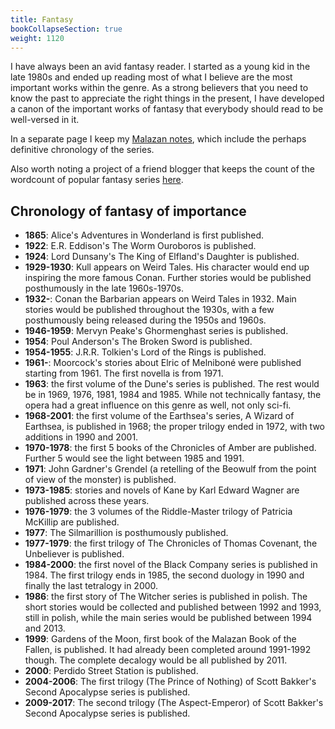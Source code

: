 ```yaml
---
title: Fantasy
bookCollapseSection: true
weight: 1120
---
```


I have always been an avid fantasy reader. I started as a young kid in the late 1980s and ended up reading most of what I believe are the most important works within the genre. As a strong believers that you need to know the past to appreciate the right things in the present, I have developed a canon of the important works of fantasy that everybody should read to be well-versed in it.

In a separate page I keep my [Malazan notes](../malazan), which include the perhaps definitive chronology of the series.

Also worth noting a project of a friend blogger that keeps the count of the wordcount of popular fantasy series [here](https://loopingworld.com/2009/03/06/wordcount/).

## Chronology of fantasy of importance

* **1865**: Alice's Adventures in Wonderland is first published.
* **1922**: E.R. Eddison's The Worm Ouroboros is published.
* **1924**: Lord Dunsany's The King of Elfland's Daughter is published.
* **1929-1930**: Kull appears on Weird Tales. His character would end up inspiring the more famous Conan. Further stories would be published posthumously in the late 1960s-1970s.
* **1932-**: Conan the Barbarian appears on Weird Tales in 1932. Main stories would be published throughout the 1930s, with a few posthumously being released during the 1950s and 1960s.
* **1946-1959**: Mervyn Peake's Ghormenghast series is published.
* **1954**: Poul Anderson's The Broken Sword is published.
* **1954-1955**: J.R.R. Tolkien's Lord of the Rings is published.
* **1961-**: Moorcock's stories about Elric of Melniboné were published starting from 1961. The first novella is from 1971.
* **1963**: the first volume of the Dune's series is published. The rest would be in 1969, 1976, 1981, 1984 and 1985. While not technically fantasy, the opera had a great influence on this genre as well, not only sci-fi.
* **1968-2001**: the first volume of the Earthsea's series, A Wizard of Earthsea, is published in 1968; the proper trilogy ended in 1972, with two additions in 1990 and 2001.
* **1970-1978**: the first 5 books of the Chronicles of Amber are published. Further 5 would see the light between 1985 and 1991.
* **1971**: John Gardner's Grendel (a retelling of the Beowulf from the point of view of the monster) is published.
* **1973-1985**: stories and novels of Kane by Karl Edward Wagner are published across these years.
* **1976-1979**: the 3 volumes of the Riddle-Master trilogy of Patricia McKillip are published.
* **1977**: The Silmarillion is posthumously published.
* **1977-1979**: the first trilogy of The Chronicles of Thomas Covenant, the Unbeliever is published.
* **1984-2000**: the first novel of the Black Company series is published in 1984. The first trilogy ends in 1985, the second duology in 1990 and finally the last tetralogy in 2000.
* **1986**: the first story of The Witcher series is published in polish. The short stories would be collected and published between 1992 and 1993, still in polish, while the main series would be published between 1994 and 2013.
* **1999**: Gardens of the Moon, first book of the Malazan Book of the Fallen, is published. It had already been completed around 1991-1992 though. The complete decalogy would be all published by 2011.
* **2000**: Perdido Street Station is published.
* **2004-2006**: The first trilogy (The Prince of Nothing) of Scott Bakker's Second Apocalypse series is published.
* **2009-2017**: The second trilogy (The Aspect-Emperor) of Scott Bakker's Second Apocalypse series is published.
